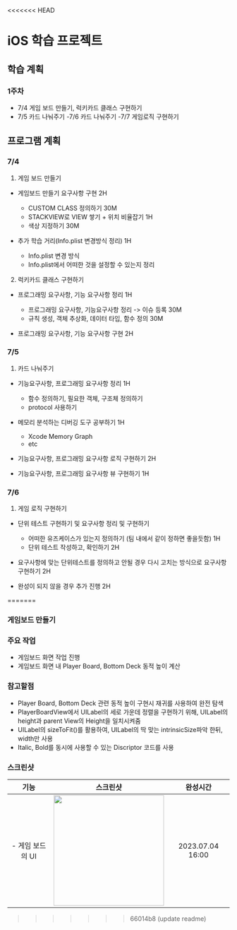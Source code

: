 <<<<<<< HEAD
# iOS 학습 프로젝트

## 학습 계획 
### 1주차
-  7/4
게임 보드 만들기, 럭키카드 클래스 구현하기
- 7/5
카드 나눠주기
-7/6
카드 나눠주기
-7/7
게임로직 구현하기


## 프로그램 계획
### 7/4
1. 게임 보드 만들기

- 게임보드 만들기 요구사항 구현 2H
  - CUSTOM CLASS 정의하기 30M
  - STACKVIEW로 VIEW 쌓기 + 위치 비율잡기 1H
  - 색상 지정하기 30M

- 추가 학습 거리(Info.plist 변경방식 정리) 1H
  - Info.plist 변경 방식
  - Info.plist에서 어떠한 것을 설정할 수 있는지 정리

2. 럭키카드 클래스 구현하기

- 프로그래밍 요구사항, 기능 요구사항 정리 1H
  - 프로그래밍 요구사항, 기능요구사항 정리 -> 이슈 등록 30M
  - 규칙 생성, 객체 추상화, 데이터 타입, 함수 정의 30M

- 프로그래밍 요구사항, 기능 요구사항 구현 2H

### 7/5
1. 카드 나눠주기

- 기능요구사항, 프로그래밍 요구사항 정리 1H
  - 함수 정의하기, 필요한 객체, 구조체 정의하기
  - protocol 사용하기

- 메모리 분석하는 디버깅 도구 공부하기 1H
  - Xcode Memory Graph
  - etc 

- 기능요구사항, 프로그래밍 요구사항 로직 구현하기 2H
- 기능요구사항, 프로그래밍 요구사항 뷰 구현하기 1H


### 7/6
1. 게임 로직 구현하기

- 단위 테스트 구현하기 및 요구사항 정리 및 구현하기
  - 어떠한 유즈케이스가 있는지 정의하기 (팀 내에서 같이 정하면 좋을듯함) 1H
  - 단위 테스트 작성하고, 확인하기 2H
  
- 요구사항에 맞는 단위테스트를 정의하고 안될 경우 다시 고치는 방식으로 요구사항 구현하기 2H
- 완성이 되지 않을 경우 추가 진행 2H

=======
### 게임보드 만들기

### 주요 작업
 - 게임보드 화면 작업 진행
 - 게임보드 화면 내 Player Board, Bottom Deck 동적 높이 계산

### 참고할점
 - Player Board, Bottom Deck 관련 동적 높이 구현시 재귀를 사용하여 완전 탐색
 - PlayerBoardView에서 UILabel의 세로 가운데 정렬을 구현하기 위해, UILabel의 height과 parent View의 Height을 일치시켜줌
 - UILabel의 sizeToFit()를 활용하여, UILabel의 딱 맞는 intrinsicSize파악 한뒤, width만 사용
 - Italic, Bold를 동시에 사용할 수 있는 Discriptor 코드를 사용

### 스크린샷
|기능|스크린샷|완성시간|
|:--:|:--:|:--:|
|- 게임 보드의 UI |<img src = "https://github.com/Keyneez/Keyneez-iOS/assets/69891604/e2dc33a4-f725-474c-b64e-d58b715a7cb6" width ="250">|2023.07.04 16:00|


>>>>>>> 66014b8 (update readme)
